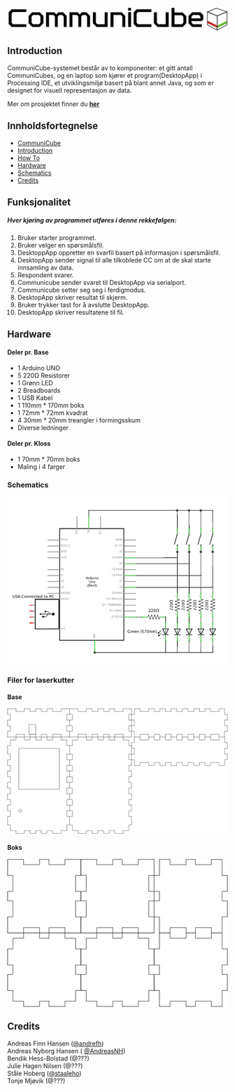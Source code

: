 ![CommuniCube Logo](https://raw.githubusercontent.com/designBuddies/CommuniCube/master/other/img/logo.png)
## Introduction
CommuniCube-systemet består av to komponenter: et gitt antall CommuniCubes, og en laptop som kjører et program(DesktopApp) i Processing IDE, et utviklingsmiljø basert på blant annet Java, og som er designet for visuell representasjon av data.

Mer om prosjektet finner du [**her**](http://www.uio.no/studier/emner/matnat/ifi/INF1510/v16/prosjekter/designbuddies/index.html)

## Innholdsfortegnelse
* [CommuniCube](#communiCube)
* [Introduction](#introduction)
* [How To](#how-to)
* [Hardware](#hardware)
* [Schematics](#schematics)
* [Credits](#credits)

## Funksjonalitet
##### Hver kjøring av programmet utføres i denne rekkefølgen:
1. Bruker starter programmet.
2. Bruker velger en spørsmålsfil.
3. DesktoppApp oppretter en svarfil basert på informasjon i spørsmålsfil.
4. DesktopApp sender signal til alle tilkoblede CC om at de skal starte innsamling av data.
5. Respondent svarer.
6. Communicube sender svaret til DesktopApp via serialport.
7. Communicube setter seg seg i ferdigmodus.
8. DesktopApp skriver resultat til skjerm.
9. Bruker trykker tast for å avslutte DesktopApp.
10. DesktopApp skriver resultatene til fil.



## Hardware
#### Deler pr. Base
* 1 Arduino UNO
* 5 220Ω Resistorer
* 1 Grønn LED
* 2 Breadboards
* 1 USB Kabel
* 1 110mm * 170mm boks
* 1 72mm * 72mm kvadrat
* 4 30mm * 20mm treangler i formingsskum
* Diverse ledninger

#### Deler pr. Kloss
* 1 70mm * 70mm boks
* Maling i 4 farger

### Schematics
![Schematics](https://raw.githubusercontent.com/designBuddies/CommuniCube/master/other/img/schematics.png)
### Filer for laserkutter
#### Base
![Lazercut Base](https://raw.githubusercontent.com/designBuddies/CommuniCube/master/other/img/caseplan_base.png)
#### Boks
![Lazercut Boks](https://raw.githubusercontent.com/designBuddies/CommuniCube/master/other/img/caseplans_boks.png)

## Credits
Andreas Finn Hansen ([@andrefh](https://github.com/andrefh))  
Andreas Nyborg Hansen ( [@AndreasNH](https://github.com/AndreasNH))  
Bendik Hess-Bolstad (@???)  
Julie Hagen Nilsen (@???)  
Ståle Hoberg ([@staaleho](https://github.com/staaleho))  
Tonje Mjøvik (@???)
